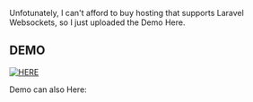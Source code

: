 Unfotunately, I can't afford to buy hosting that supports Laravel Websockets, so I just uploaded the Demo Here.

## DEMO

[![HERE](https://j.gifs.com/xnpK4q.gif)](https://youtu.be/jphtUEvEq8k)

Demo can also Here: 
[](https://youtu.be/jphtUEvEq8k)
